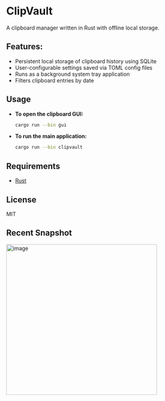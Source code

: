 # ClipVault

A clipboard manager written in Rust with offline local storage. </br>
## Features:
- Persistent local storage of clipboard history using SQLite
- User-configurable settings saved via TOML config files
- Runs as a background system tray application
- Filters clipboard entries by date

## Usage

- **To open the clipboard GUI:**
    ```sh
    cargo run --bin gui
    ```

- **To run the main application:**
    ```sh
    cargo run --bin clipvault
    ```

## Requirements

- [Rust](https://www.rust-lang.org/tools/install)

## License

MIT

## Recent Snapshot
<img width="400" height="400" alt="image" src="https://github.com/user-attachments/assets/524cf4bc-8a00-428d-ab70-0b52d2676069" />

